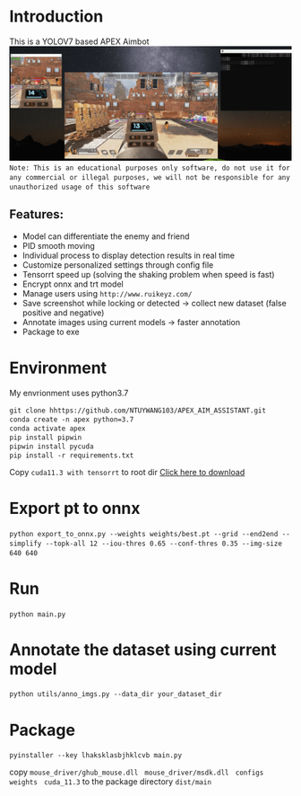 # Introduction
This is a YOLOV7 based APEX Aimbot
![sample.png](sample/sample.png)
`Note: This is an educational purposes only software, do not use it for any commercial or illegal purposes, we will not be responsible for any unauthorized usage of this software`

Features:
-
- Model can differentiate the enemy and friend
- PID smooth moving
- Individual process to display detection results in real time
- Customize personalized settings through config file
- Tensorrt speed up (solving the shaking problem when speed is fast)
- Encrypt onnx and trt model
- Manage users using `http://www.ruikeyz.com/`
- Save screenshot while locking or detected -> collect new dataset (false positive and negative)
- Annotate images using current models -> faster annotation
- Package to exe
# Environment
My envrionment uses python3.7
```
git clone hhttps://github.com/NTUYWANG103/APEX_AIM_ASSISTANT.git
conda create -n apex python=3.7
conda activate apex
pip install pipwin
pipwin install pycuda
pip install -r requirements.txt
```
Copy `cuda11.3 with tensorrt` to root dir [Click here to download](https://entuedu-my.sharepoint.com/:u:/g/personal/ywang103_e_ntu_edu_sg/EWaWbrkGBLNGnCTncM3kaDcB9dSY9Xr7EdvyI7aaOJanoQ?e=Jl7nTg)

# Export pt to onnx
`python export_to_onnx.py --weights weights/best.pt --grid --end2end --simplify --topk-all 12 --iou-thres 0.65 --conf-thres 0.35 --img-size 640 640`

# Run
`python main.py`

# Annotate the dataset using current model
`python utils/anno_imgs.py --data_dir your_dataset_dir`

# Package
`pyinstaller --key lhaksklasbjhklcvb main.py`

copy `mouse_driver/ghub_mouse.dll` &nbsp; `mouse_driver/msdk.dll` &nbsp; `configs` &nbsp; `weights` &nbsp; `cuda_11.3` to the package directory `dist/main`
